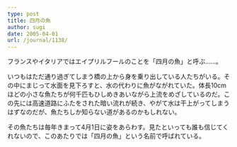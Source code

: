 ```yaml
---
type: post
title: 四月の魚
author: sugi
date: 2005-04-01
url: /journal/1138/
---
```

フランスやイタリアではエイプリルフールのことを「四月の魚」と呼ぶ……。

いつもはただ通り過ぎてしまう橋の上から身を乗り出している人たちがいる。その中にまじって水面を見下ろすと、水の代わりに魚がながれていた。体長10cmほどの小さな魚たちが何千匹もひしめきあいながら上流をめざしているのだ。この先には高速道路にふたをされた暗い流れが続き、やがて水は干上がってしまうはずなのだが、魚たちしか知らない道があるのかもしれない。

その魚たちは毎年きまって4月1日に姿をあらわす。見たといっても誰も信じてくれないので、このあたりでは「四月の魚」という名前で呼ばれている。

